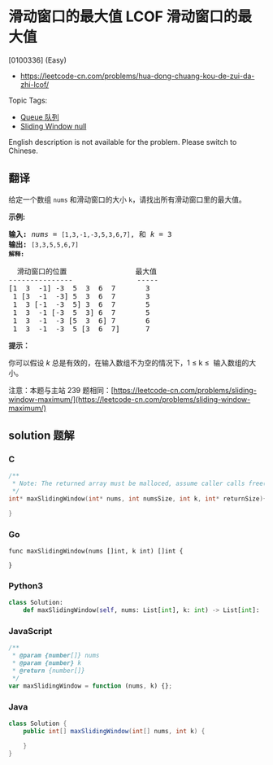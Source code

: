 # 滑动窗口的最大值 LCOF 滑动窗口的最大值

[0100336] (Easy)

- https://leetcode-cn.com/problems/hua-dong-chuang-kou-de-zui-da-zhi-lcof/

Topic Tags:

- [Queue 队列](https://leetcode-cn.com/tag/queue/)
- [Sliding Window null](https://leetcode-cn.com/tag/sliding-window/)

English description is not available for the problem. Please switch to Chinese.

## 翻译

给定一个数组 `nums` 和滑动窗口的大小 `k`，请找出所有滑动窗口里的最大值。

**示例:**

<pre><strong>输入:</strong> <em>nums</em> = <code>[1,3,-1,-3,5,3,6,7]</code>, 和 <em>k</em> = 3
<strong>输出: </strong><code>[3,3,5,5,6,7] 
<strong>解释: 
</strong></code>
  滑动窗口的位置                最大值
---------------               -----
[1  3  -1] -3  5  3  6  7       3
 1 [3  -1  -3] 5  3  6  7       3
 1  3 [-1  -3  5] 3  6  7       5
 1  3  -1 [-3  5  3] 6  7       5
 1  3  -1  -3 [5  3  6] 7       6
 1  3  -1  -3  5 [3  6  7]      7</pre>

**提示：**

你可以假设 _k_ 总是有效的，在输入数组不为空的情况下，1 ≤ k ≤  输入数组的大小。

注意：本题与主站 239 题相同：[https://leetcode-cn.com/problems/sliding-window-maximum/](https://leetcode-cn.com/problems/sliding-window-maximum/)

## solution 题解

### C

```c
/**
 * Note: The returned array must be malloced, assume caller calls free().
 */
int* maxSlidingWindow(int* nums, int numsSize, int k, int* returnSize){

}
```

### Go

```golang
func maxSlidingWindow(nums []int, k int) []int {

}
```

### Python3

```python
class Solution:
    def maxSlidingWindow(self, nums: List[int], k: int) -> List[int]:
```

### JavaScript

```javascript
/**
 * @param {number[]} nums
 * @param {number} k
 * @return {number[]}
 */
var maxSlidingWindow = function (nums, k) {};
```

### Java

```java
class Solution {
    public int[] maxSlidingWindow(int[] nums, int k) {

    }
}
```
